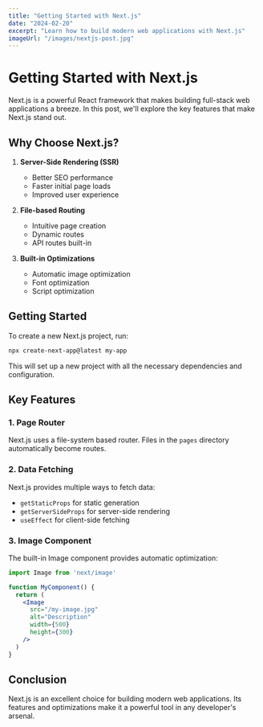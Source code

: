 ```yaml
---
title: "Getting Started with Next.js"
date: "2024-02-20"
excerpt: "Learn how to build modern web applications with Next.js"
imageUrl: "/images/nextjs-post.jpg"
---
```


# Getting Started with Next.js

Next.js is a powerful React framework that makes building full-stack web applications a breeze. In this post, we'll explore the key features that make Next.js stand out.

## Why Choose Next.js?

1. **Server-Side Rendering (SSR)**
   - Better SEO performance
   - Faster initial page loads
   - Improved user experience

2. **File-based Routing**
   - Intuitive page creation
   - Dynamic routes
   - API routes built-in

3. **Built-in Optimizations**
   - Automatic image optimization
   - Font optimization
   - Script optimization

## Getting Started

To create a new Next.js project, run:

```bash
npx create-next-app@latest my-app
```

This will set up a new project with all the necessary dependencies and configuration.

## Key Features

### 1. Page Router

Next.js uses a file-system based router. Files in the `pages` directory automatically become routes.

### 2. Data Fetching

Next.js provides multiple ways to fetch data:

- `getStaticProps` for static generation
- `getServerSideProps` for server-side rendering
- `useEffect` for client-side fetching

### 3. Image Component

The built-in Image component provides automatic optimization:

```jsx
import Image from 'next/image'

function MyComponent() {
  return (
    <Image
      src="/my-image.jpg"
      alt="Description"
      width={500}
      height={300}
    />
  )
}
```

## Conclusion

Next.js is an excellent choice for building modern web applications. Its features and optimizations make it a powerful tool in any developer's arsenal. 